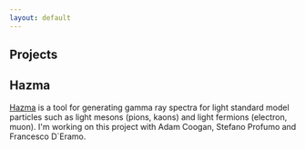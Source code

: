 ```yaml
---
layout: default
---
```


Projects
--------

Hazma
-----
[Hazma](https://github.com/LoganAMorrison/Hazma) is a tool for generating gamma ray spectra for light standard model particles such as light mesons (pions, kaons) and light fermions (electron, muon). I'm working on this project with Adam Coogan, Stefano Profumo and Francesco D`Eramo.
